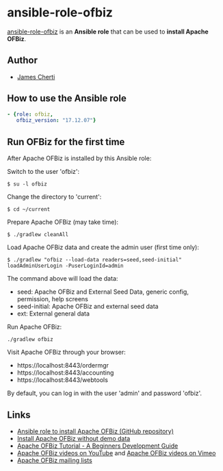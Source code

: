 # ansible-role-ofbiz
[ansible-role-ofbiz](https://github.com/jamescherti/ansible-role-ofbiz) is an **Ansible role** that can be used to **install Apache OFBiz**.

## Author
- [James Cherti](https://github.com/jamescherti/)

## How to use the Ansible role

```yaml
- {role: ofbiz,
   ofbiz_version: "17.12.07"}
```

## Run OFBiz for the first time

After Apache OFBiz is installed by this Ansible role:

Switch to the user 'ofbiz':
```shell
$ su -l ofbiz
```

Change the directory to 'current':
```shell
$ cd ~/current
```

Prepare Apache OFBiz (may take time):
```shell
$ ./gradlew cleanAll
```

Load Apache OFBiz data and create the admin user (first time only):
```shell
$ ./gradlew "ofbiz --load-data readers=seed,seed-initial" loadAdminUserLogin -PuserLoginId=admin
```

The command above will load the data:
- seed: Apache OFBiz and External Seed Data, generic config, permission, help screens
- seed-initial: Apache OFBiz and external seed data
- ext: External general data

Run Apache OFBiz:
```shell
./gradlew ofbiz
```

Visit Apache OFBiz through your browser:
- https://localhost:8443/ordermgr
- https://localhost:8443/accounting
- https://localhost:8443/webtools

By default, you can log in with the user 'admin' and password 'ofbiz'.

## Links
- [Ansible role to install Apache OFBiz (GitHub repository)](https://github.com/jamescherti/ansible-role-ofbiz)
- [Install Apache OFBiz without demo data](https://cwiki.apache.org/confluence/display/OFBIZ/How+to+Install+OFBiz+without+the+Demo+Data)
- [Apache OFBiz Tutorial - A Beginners Development Guide](https://cwiki.apache.org/confluence/display/OFBIZ/OFBiz+Tutorial+-+A+Beginners+Development+Guide)
- [Apache OFBiz videos on YouTube](https://www.youtube.com/user/ofbiz) and [Apache OFBiz videos on Vimeo](https://vimeo.com/user2598348/videos/)
- [Apache OFBiz mailing lists](https://ofbiz.apache.org/mailing-lists.html)
